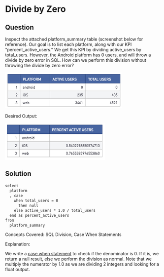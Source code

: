 # Divide by Zero

## Question

Inspect the attached platform_summary table (screenshot below for reference). Our goal is to list each platform, along with our KPI "percent_active_users." We get this KPI by dividing active_users by total_users. However, the Android platform has 0 users, and will throw a divide by zero error in SQL. How can we perform this division without throwing the divide by zero error?

![original](/SQL/SQL_Interview_Questions/Q5_Divide_by_Zero/Images/original.png)

Desired Output:

![desired](/SQL/SQL_Interview_Questions/Q5_Divide_by_Zero/Images/desired.png)

## Solution

	select
	  platform
	  , case
	    when total_users = 0
	      then null
	    else active_users * 1.0 / total_users
	  end as percent_active_users
	from
	  platform_summary

Concepts Covered: SQL Division, Case When Statements

Explanation:

We write a [case when statement](https://docs.aws.amazon.com/redshift/latest/dg/r_CASE_function.html) to check if the denominator is 0. If it is, we return a null result, else we perform the division as normal. Note that we multiply the numerator by 1.0 as we are dividing 2 integers and looking for a float output.